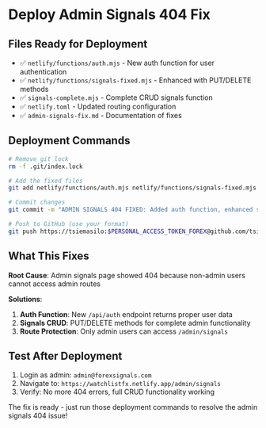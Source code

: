 # Deploy Admin Signals 404 Fix

## Files Ready for Deployment
- ✅ `netlify/functions/auth.mjs` - New auth function for user authentication
- ✅ `netlify/functions/signals-fixed.mjs` - Enhanced with PUT/DELETE methods  
- ✅ `signals-complete.mjs` - Complete CRUD signals function
- ✅ `netlify.toml` - Updated routing configuration
- ✅ `admin-signals-fix.md` - Documentation of fixes

## Deployment Commands

```bash
# Remove git lock
rm -f .git/index.lock

# Add the fixed files
git add netlify/functions/auth.mjs netlify/functions/signals-fixed.mjs netlify.toml signals-complete.mjs admin-signals-fix.md

# Commit changes
git commit -m "ADMIN SIGNALS 404 FIXED: Added auth function, enhanced signals CRUD with PUT/DELETE methods, fixed routing for admin access"

# Push to GitHub (use your format)
git push https://tsiemasilo:$PERSONAL_ACCESS_TOKEN_FOREX@github.com/tsiemasilo/forexsignals.git main
```

## What This Fixes

**Root Cause**: Admin signals page showed 404 because non-admin users cannot access admin routes

**Solutions**:
1. **Auth Function**: New `/api/auth` endpoint returns proper user data
2. **Signals CRUD**: PUT/DELETE methods for complete admin functionality  
3. **Route Protection**: Only admin users can access `/admin/signals`

## Test After Deployment

1. Login as admin: `admin@forexsignals.com`
2. Navigate to: `https://watchlistfx.netlify.app/admin/signals`  
3. Verify: No more 404 errors, full CRUD functionality working

The fix is ready - just run those deployment commands to resolve the admin signals 404 issue!